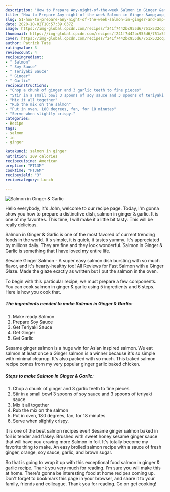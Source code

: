 ```yaml
---
description: "How to Prepare Any-night-of-the-week Salmon in Ginger &amp;amp; Garlic"
title: "How to Prepare Any-night-of-the-week Salmon in Ginger &amp;amp; Garlic"
slug: 51-how-to-prepare-any-night-of-the-week-salmon-in-ginger-and-amp-garlic
date: 2020-10-02T10:57:39.037Z
image: https://img-global.cpcdn.com/recipes/f241f7442bc955d6/751x532cq70/salmon-in-ginger-garlic-recipe-main-photo.jpg
thumbnail: https://img-global.cpcdn.com/recipes/f241f7442bc955d6/751x532cq70/salmon-in-ginger-garlic-recipe-main-photo.jpg
cover: https://img-global.cpcdn.com/recipes/f241f7442bc955d6/751x532cq70/salmon-in-ginger-garlic-recipe-main-photo.jpg
author: Patrick Tate
ratingvalue: 3
reviewcount: 4
recipeingredient:
- " Salmon"
- " Soy Sauce"
- " Teriyaki Sauce"
- " Ginger"
- " Garlic"
recipeinstructions:
- "Chop a chunk of ginger and 3 garlic teeth to fine pieces"
- "Stir in a small bowl 3 spoons of soy sauce and 3 spoons of teriyaki sauce"
- "Mix it all together"
- "Rub the mix on the salmon"
- "Put in oven, 180 degrees, fan, for 18 minutes"
- "Serve when slightly crispy."
categories:
- Recipe
tags:
- salmon
- in
- ginger

katakunci: salmon in ginger 
nutrition: 209 calories
recipecuisine: American
preptime: "PT13M"
cooktime: "PT36M"
recipeyield: "3"
recipecategory: Lunch

---
```



![Salmon in Ginger &amp; Garlic](https://img-global.cpcdn.com/recipes/f241f7442bc955d6/751x532cq70/salmon-in-ginger-garlic-recipe-main-photo.jpg)

Hello everybody, it's John, welcome to our recipe page. Today, I'm gonna show you how to prepare a distinctive dish, salmon in ginger &amp; garlic. It is one of my favorites. This time, I will make it a little bit tasty. This will be really delicious.

Salmon in Ginger &amp; Garlic is one of the most favored of current trending foods in the world. It's simple, it is quick, it tastes yummy. It's appreciated by millions daily. They are fine and they look wonderful. Salmon in Ginger &amp; Garlic is something that I have loved my entire life.

Sesame Ginger Salmon - A super easy salmon dish bursting with so much flavor, and it&#39;s hearty-healthy too! All Reviews for Fast Salmon with a Ginger Glaze. Made the glaze exactly as written but I put the salmon in the oven.


To begin with this particular recipe, we must prepare a few components. You can cook salmon in ginger &amp; garlic using 5 ingredients and 6 steps. Here is how you cook that.

<!--inarticleads1-->

##### The ingredients needed to make Salmon in Ginger &amp; Garlic:

1. Make ready  Salmon
1. Prepare  Soy Sauce
1. Get  Teriyaki Sauce
1. Get  Ginger
1. Get  Garlic


Sesame ginger salmon is a huge win for Asian inspired salmon. We eat salmon at least once a Ginger salmon is a winner because it&#39;s so simple with minimal cleanup. It&#39;s also packed with so much. This baked salmon recipe comes from my very popular ginger garlic baked chicken. 

<!--inarticleads2-->

##### Steps to make Salmon in Ginger &amp; Garlic:

1. Chop a chunk of ginger and 3 garlic teeth to fine pieces
1. Stir in a small bowl 3 spoons of soy sauce and 3 spoons of teriyaki sauce
1. Mix it all together
1. Rub the mix on the salmon
1. Put in oven, 180 degrees, fan, for 18 minutes
1. Serve when slightly crispy.


It is one of the best salmon recipes ever! Sesame ginger salmon baked in foil is tender and flakey. Brushed with sweet honey sesame ginger sauce that will have you craving more Salmon in foil. It&#39;s totally become my favorite thing to make. An easy broiled salmon recipe with a sauce of fresh ginger, orange, soy sauce, garlic, and brown sugar. 

So that is going to wrap it up with this exceptional food salmon in ginger &amp; garlic recipe. Thank you very much for reading. I'm sure you will make this at home. There's gonna be interesting food at home recipes coming up. Don't forget to bookmark this page in your browser, and share it to your family, friends and colleague. Thank you for reading. Go on get cooking!
